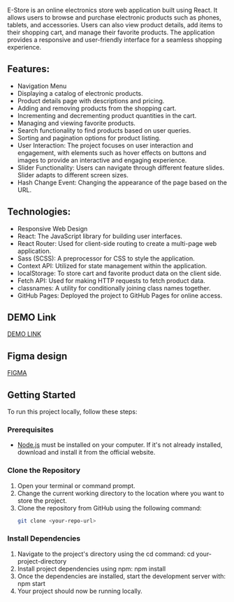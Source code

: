 E-Store is an online electronics store web application built using React. It allows users to browse and purchase electronic products such as phones, tablets, and accessories. Users can also view product details, add items to their shopping cart, and manage their favorite products. The application provides a responsive and user-friendly interface for a seamless shopping experience.

## Features:
- Navigation Menu
- Displaying a catalog of electronic products.
- Product details page with descriptions and pricing.
- Adding and removing products from the shopping cart.
- Incrementing and decrementing product quantities in the cart.
- Managing and viewing favorite products.
- Search functionality to find products based on user queries.
- Sorting and pagination options for product listing.
- User Interaction: The project focuses on user interaction and engagement, with elements such as hover effects on buttons and images to provide an interactive and engaging experience.
- Slider Functionality: Users can navigate through different feature slides. Slider adapts to different screen sizes.
- Hash Change Event: Changing the appearance of the page based on the URL.
## Technologies:
- Responsive Web Design
- React: The JavaScript library for building user interfaces.
- React Router: Used for client-side routing to create a multi-page web application.
- Sass (SCSS): A preprocessor for CSS to style the application.
- Context API: Utilized for state management within the application.
- localStorage: To store cart and favorite product data on the client side.
- Fetch API: Used for making HTTP requests to fetch product data.
- classnames: A utility for conditionally joining class names together.
- GitHub Pages: Deployed the project to GitHub Pages for online access.

## DEMO Link
[DEMO LINK](https://HannaVasylieva.github.io/phone-catalog/)

## Figma design
[FIGMA](https://www.figma.com/file/uEetgWenSRxk9jgiym6Yzp/Phone-catalog-redesign?node-id=1%3A2&mode=dev)

## Getting Started

To run this project locally, follow these steps:

### Prerequisites

- [Node.js](https://nodejs.org/) must be installed on your computer. If it's not already installed, download and install it from the official website.

### Clone the Repository

1. Open your terminal or command prompt.
2. Change the current working directory to the location where you want to store the project.
3. Clone the repository from GitHub using the following command:
   ```bash
   git clone <your-repo-url>

### Install Dependencies
1. Navigate to the project's directory using the cd command:
cd your-project-directory
2. Install project dependencies using npm:
npm install
3. Once the dependencies are installed, start the development server with:
npm start
4. Your project should now be running locally.
